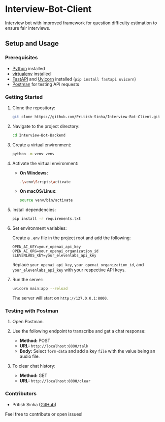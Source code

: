 # Interview-Bot-Client
Interview bot with improved framework for question difficulty estimation to ensure fair interviews.
## Setup and Usage

### Prerequisites

- [Python](https://www.python.org/) installed
- [virtualenv](https://pypi.org/project/virtualenv/) installed
- [FastAPI](https://fastapi.tiangolo.com/) and [Uvicorn](https://www.uvicorn.org/) installed (`pip install fastapi uvicorn`)
- [Postman](https://www.postman.com/) for testing API requests

### Getting Started

1. Clone the repository:

    ```bash
    git clone https://github.com/Pritish-Sinha/Interview-Bot-Client.git
    ```

2. Navigate to the project directory:

    ```bash
    cd Interview-Bot-Backend
    ```

3. Create a virtual environment:

    ```bash
    python -m venv venv
    ```

4. Activate the virtual environment:

    - **On Windows:**

        ```bash
        .\venv\Scripts\activate
        ```

    - **On macOS/Linux:**

        ```bash
        source venv/bin/activate
        ```

5. Install dependencies:

    ```bash
    pip install -r requirements.txt
    ```

6. Set environment variables:

    Create a `.env` file in the project root and add the following:

    ```env
    OPEN_AI_KEY=your_openai_api_key
    OPEN_AI_ORG=your_openai_organization_id
    ELEVENLABS_KEY=your_elevenlabs_api_key
    ```

    Replace `your_openai_api_key`, `your_openai_organization_id`, and `your_elevenlabs_api_key` with your respective API keys.

7. Run the server:

    ```bash
    uvicorn main:app --reload
    ```

    The server will start on `http://127.0.0.1:8000`.

### Testing with Postman

1. Open Postman.

2. Use the following endpoint to transcribe and get a chat response:

    - **Method:** POST
    - **URL:** `http://localhost:8000/talk`
    - **Body:** Select `form-data` and add a key `file` with the value being an audio file.

3. To clear chat history:

    - **Method:** GET
    - **URL:** `http://localhost:8000/clear`

### Contributors

- Pritish Sinha ([GitHub](https://github.com/your-username))

Feel free to contribute or open issues!
